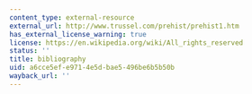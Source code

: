 ```yaml
---
content_type: external-resource
external_url: http://www.trussel.com/prehist/prehist1.htm
has_external_license_warning: true
license: https://en.wikipedia.org/wiki/All_rights_reserved
status: ''
title: bibliography
uid: a6cce5ef-e971-4e5d-bae5-496be6b5b50b
wayback_url: ''
---
```

